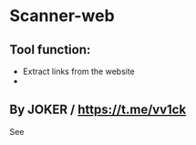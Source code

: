# Scanner-web

Tool function:
-
- Extract links from the website
-
By JOKER / https://t.me/vv1ck
-
See
